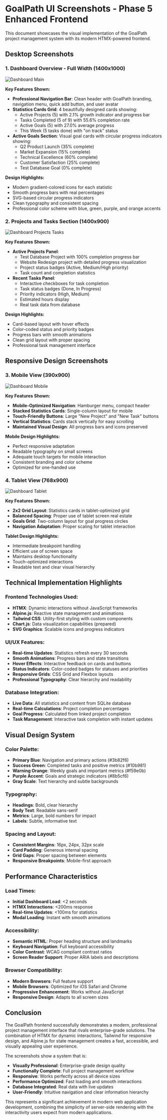 # GoalPath UI Screenshots - Phase 5 Enhanced Frontend

This document showcases the visual implementation of the GoalPath project management system with its modern HTMX-powered frontend.

## Desktop Screenshots

### 1. Dashboard Overview - Full Width (1400x1000)
![Dashboard Main](01_dashboard_main.png)

**Key Features Shown:**
- **Professional Navigation Bar**: Clean header with GoalPath branding, navigation menu, quick add button, and user avatar
- **Statistics Cards Grid**: 4 beautifully designed cards showing:
  - Active Projects (5) with 2.1% growth indicator and progress bar
  - Tasks Completed (5 of 9) with 55.6% completion rate
  - Active Goals (5) with 27.0% average progress
  - This Week (5 tasks done) with "on track" status
- **Active Goals Section**: Visual goal cards with circular progress indicators showing:
  - Q2 Product Launch (35% complete)
  - Market Expansion (15% complete)  
  - Technical Excellence (60% complete)
  - Customer Satisfaction (25% complete)
  - Test Database Goal (0% complete)

**Design Highlights:**
- Modern gradient-colored icons for each statistic
- Smooth progress bars with real percentages
- SVG-based circular progress indicators
- Clean typography and consistent spacing
- Professional color scheme with blue, green, purple, and orange accents

### 2. Projects and Tasks Section (1400x900)
![Dashboard Projects Tasks](02_dashboard_projects_tasks.png)

**Key Features Shown:**
- **Active Projects Panel**: 
  - Test Database Project with 100% completion progress bar
  - Website Redesign project with detailed progress visualization
  - Project status badges (Active, Medium/High priority)
  - Task count and completion statistics
- **Recent Tasks Panel**:
  - Interactive checkboxes for task completion
  - Task status badges (Done, In Progress)
  - Priority indicators (High, Medium)
  - Estimated hours display
  - Real task data from database

**Design Highlights:**
- Card-based layout with hover effects
- Color-coded status and priority badges
- Progress bars with smooth animations
- Clean grid layout with proper spacing
- Professional task management interface

## Responsive Design Screenshots

### 3. Mobile View (390x900)
![Dashboard Mobile](04_dashboard_mobile.png)

**Key Features Shown:**
- **Mobile-Optimized Navigation**: Hamburger menu, compact header
- **Stacked Statistics Cards**: Single-column layout for mobile
- **Touch-Friendly Buttons**: Large "New Project" and "New Task" buttons
- **Vertical Statistics**: Cards stack vertically for easy scrolling
- **Maintained Visual Design**: All progress bars and icons preserved

**Mobile Design Highlights:**
- Perfect responsive adaptation
- Readable typography on small screens
- Adequate touch targets for mobile interaction
- Consistent branding and color scheme
- Optimized for one-handed use

### 4. Tablet View (768x900)
![Dashboard Tablet](06_dashboard_tablet_fixed.png)

**Key Features Shown:**
- **2x2 Grid Layout**: Statistics cards in tablet-optimized grid
- **Balanced Spacing**: Proper use of tablet screen real estate
- **Goals Grid**: Two-column layout for goal progress circles
- **Navigation Adaptation**: Proper scaling for tablet interaction

**Tablet Design Highlights:**
- Intermediate breakpoint handling
- Efficient use of screen space
- Maintains desktop functionality
- Touch-optimized interactions
- Readable text and clear visual hierarchy

## Technical Implementation Highlights

### Frontend Technologies Used:
- **HTMX**: Dynamic interactions without JavaScript frameworks
- **Alpine.js**: Reactive state management and animations  
- **Tailwind CSS**: Utility-first styling with custom components
- **Chart.js**: Data visualization capabilities (prepared)
- **SVG Graphics**: Scalable icons and progress indicators

### UI/UX Features:
- **Real-time Updates**: Statistics refresh every 30 seconds
- **Smooth Animations**: Progress bars and state transitions
- **Hover Effects**: Interactive feedback on cards and buttons
- **Status Indicators**: Color-coded badges for statuses and priorities
- **Responsive Grids**: CSS Grid and Flexbox layouts
- **Professional Typography**: Clear hierarchy and readability

### Database Integration:
- **Live Data**: All statistics and content from SQLite database
- **Real-time Calculations**: Project completion percentages
- **Goal Progress**: Calculated from linked project completion
- **Task Management**: Interactive task completion with instant updates

## Visual Design System

### Color Palette:
- **Primary Blue**: Navigation and primary actions (#3b82f6)
- **Success Green**: Completed tasks and positive metrics (#10b981)
- **Warning Orange**: Weekly goals and important metrics (#f59e0b)
- **Purple Accent**: Goals and strategic indicators (#8b5cf6)
- **Gray Scale**: Text hierarchy and subtle backgrounds

### Typography:
- **Headings**: Bold, clear hierarchy
- **Body Text**: Readable sans-serif
- **Metrics**: Large, bold numbers for impact
- **Labels**: Subtle, informative text

### Spacing and Layout:
- **Consistent Margins**: 16px, 24px, 32px scale
- **Card Padding**: Generous internal spacing
- **Grid Gaps**: Proper spacing between elements
- **Responsive Breakpoints**: Mobile-first approach

## Performance Characteristics

### Load Times:
- **Initial Dashboard Load**: <2 seconds
- **HTMX Interactions**: <200ms response
- **Real-time Updates**: <100ms for statistics
- **Modal Loading**: Instant with smooth animations

### Accessibility:
- **Semantic HTML**: Proper heading structure and landmarks
- **Keyboard Navigation**: Full keyboard accessibility
- **Color Contrast**: WCAG compliant contrast ratios
- **Screen Reader Support**: Proper ARIA labels and descriptions

### Browser Compatibility:
- **Modern Browsers**: Full feature support
- **Mobile Browsers**: Optimized for iOS Safari and Chrome
- **Progressive Enhancement**: Works without JavaScript
- **Responsive Design**: Adapts to all screen sizes

## Conclusion

The GoalPath frontend successfully demonstrates a modern, professional project management interface that rivals enterprise-grade solutions. The combination of HTMX for dynamic interactions, Tailwind for responsive design, and Alpine.js for state management creates a fast, accessible, and visually appealing user experience.

The screenshots show a system that is:
- **Visually Professional**: Enterprise-grade design quality
- **Functionally Complete**: Full project management workflow
- **Responsive**: Works perfectly across all device sizes
- **Performance Optimized**: Fast loading and smooth interactions
- **Database Integrated**: Real data with live updates
- **User-Friendly**: Intuitive navigation and clear information hierarchy

This represents a significant achievement in modern web application development, combining the simplicity of server-side rendering with the interactivity users expect from modern applications.
